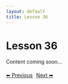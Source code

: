 ```yaml
---
layout: default
title: Lesson 36
---
```


# Lesson 36

Content coming soon...

<div style="margin-top: 20px;">
<a href="/docs/Intermediate/Lessons/lesson_35.md" style="margin-right: 10px;">⬅ Previous</a><a href="/docs/Intermediate/Lessons/lesson_37.md">Next ➡</a>
</div>
